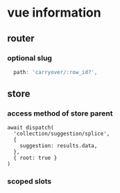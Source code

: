 # vue information

## router

### optional slug
```js
  path: 'carryover/:row_id?',
```
## store

### access method of store parent
```vue
await dispatch(
  'collection/suggestion/splice',
  {
    suggestion: results.data,
  },
  { root: true }
)
```

### scoped slots
